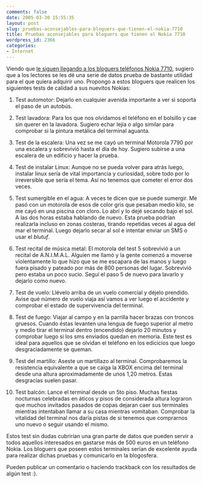 ```yaml
---
comments: false
date: 2005-03-30 15:55:35
layout: post
slug: pruebas-aconsejables-para-bloguers-que-tienen-el-nokia-7710
title: Pruebas aconsejables para bloguers que tienen el Nokia 7710
wordpress_id: 2366
categories:
- Internet
---
```


Viendo que [le siguen llegando a los bloguers teléfonos Nokia 7710](http://pjorge.com/2005/03/29/nokia-7710-2/), sugiero que a los lectores se les dé una serie de datos prueba de bastante utilidad para el que quiera adquirir uno. Propongo a estos bloguers que realicen los siguientes tests de calidad a sus nuevitos Nokias:







  1. Test automotor: Dejarlo en cualquier avenida importante a ver si soporta el paso de un autobús.


  2. Test lavadora: Para los que nos olvidamos el teléfono en el bolsillo y cae sin querer en la lavadora. Sugiero echar lejía o algo similar para comprobar si la pintura metálica del terminal aguanta.


  3. Test de la escalera: Una vez se me cayó un terminal Motorola 7790 por una escalera y sobrevivió hasta el día de hoy. Sugiero subirse a una escalera de un edificio y hacer la prueba.


  4. Test de instalar Linux: Aunque no se pueda volver para atrás luego, instalar linux sería de vital importancia y curiosidad, sobre todo por lo irreversible que sería el tema. Así no tenemos que cometer el error dos veces.


  5. Test sumergible en el agua: A veces te dicen que se puede sumergir. Me pasó con un motorola de esos de color gris que pesaban medio kilo, se me cayó en una piscina con cloro. Lo abrí y lo dejé secando bajo el sol. A las dos horas estaba hablando de nuevo. Esta prueba podrían realizarla incluso en zonas costeras, tirando repetidas veces al agua del mar el terminal. Luego dejarlo secar al sol e intentar enviar un SMS o usar el _blutuf_.


  6. Test recital de música metal: El motorola del test 5 sobrevivió a un recital de A.N.I.M.A.L. Alguien me llamó y la gente comenzó a moverse violentamente lo que hizo que se me escapara de las manos y luego fuera pisado y pateado por más de 800 personas del lugar. Sobrevivió pero estaba un poco sucio. Seguí el paso 5 de nuevo para lavarlo y dejarlo como nuevo.


  7. Test de vuelo: Llévelo arriba de un vuelo comercial y déjelo prendido. Avise qué número de vuelo viaja así vamos a ver luego el accidente y comprobar el estado de supervivencia del terminal.


  8. Test de fuego: Viajar al campo y en la parrilla hacer brazas con troncos gruesos. Cuando éstas levanten una lengua de fuego superior al metro y medio tirar el terminal dentro (encendido) dejarlo 20 minutos y comprobar luego si los sms enviados quedan en memoria. Este test es ideal para aquellos que se olvidan el teléfono en los edicicios que luego desgraciadamente se queman.
  


  9. Test del martillo: Aseste un martillazo al terminal. Comprobaremos la resistencia equivalente a que se caiga la XBOX encima del terminal desde una altura aproximadamente de unos 1,20 metros. Estas desgracias suelen pasar.


  10. Test balcón: Lance el terminal desde un 5to piso. Muchas fiestas nocturnas celebradas en áticos y pisos de considerada altura lograron que muchos invitados pasados de copas dejaran caer sus terminales mientras intentaban llamar a su casa mientras vomitaban. Comprobar la vitalidad del terminal nos daría pistas de si tenemos que comprarnos uno nuevo o seguir usando el mismo. 





Estos test sin dudas cubrirían una gran parte de datos que pueden servir a todos aquellos interesados en gastarse más de 500 euros en un teléfono Nokia. Los bloguers que poseen estos terminales serían de excelente ayuda para realizar dichas pruebas y comunicarlo en la blogosfera.





Pueden publicar un comentario o haciendo trackback con los resultados de algún test :).




 
